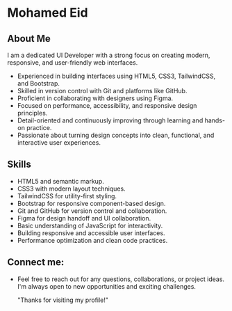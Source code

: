 # Mohamed Eid

## About Me 

I am a dedicated UI Developer with a strong focus on creating modern, responsive, and user-friendly web interfaces.

- Experienced in building interfaces using HTML5, CSS3, TailwindCSS, and Bootstrap.  
- Skilled in version control with Git and platforms like GitHub.
- Proficient in collaborating with designers using Figma.  
- Focused on performance, accessibility, and responsive design principles.
- Detail-oriented and continuously improving through learning and hands-on practice.
- Passionate about turning design concepts into clean, functional, and interactive user experiences.

## Skills

- HTML5 and semantic markup.
- CSS3 with modern layout techniques.
- TailwindCSS for utility-first styling.
- Bootstrap for responsive component-based design.  
- Git and GitHub for version control and collaboration.  
- Figma for design handoff and UI collaboration.
- Basic understanding of JavaScript for interactivity.  
- Building responsive and accessible user interfaces.  
- Performance optimization and clean code practices.


## Connect me:

- Feel free to reach out for any questions, collaborations, or project ideas. I'm always open to new opportunities and exciting challenges.

     "Thanks for visiting my profile!"


<!--
**Mohamed3Eid/Mohamed3Eid** is a ✨ _special_ ✨ repository because its `README.md` (this file) appears on your GitHub profile.

Here are some ideas to get you started:

- 🔭 I’m currently working on ...
- 🌱 I’m currently learning ...
- 👯 I’m looking to collaborate on ...
- 🤔 I’m looking for help with ...
- 💬 Ask me about ...
- 📫 How to reach me: ...
- 😄 Pronouns: ...
- ⚡ Fun fact: ...
-->
